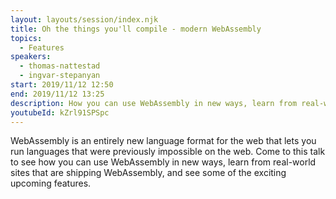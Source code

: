 ```yaml
---
layout: layouts/session/index.njk
title: Oh the things you'll compile - modern WebAssembly
topics:
  - Features
speakers:
  - thomas-nattestad
  - ingvar-stepanyan
start: 2019/11/12 12:50
end: 2019/11/12 13:25
description: How you can use WebAssembly in new ways, learn from real-world sites that are shipping WebAssembly, and see some of the exciting upcoming features…
youtubeId: kZrl91SPSpc
---
```


WebAssembly is an entirely new language format for the web that lets you run languages that were previously impossible on the web. Come to this talk to see how you can use WebAssembly in new ways, learn from real-world sites that are shipping WebAssembly, and see some of the exciting upcoming features.
